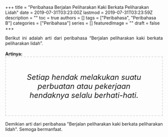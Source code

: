 +++
title = "Peribahasa Berjalan Peliharakan Kaki Berkata Peliharakan Lidah"
date = 2019-07-31T03:23:00Z
lastmod = 2019-07-31T03:23:59Z
description = ""
toc = true
authors = []
tags = ["Peribahasa", "Peribahasa B"]
categories = ["Peribahasa"]
series = []
featuredImage = ""
draft = false
+++

<div dir="ltr" style="text-align: left;" trbidi="on"><div style="text-align: justify;">Berikut ini adalah arti dari peribahasa “Berjalan peliharakan kaki berkata peliharakan lidah”.</div><br /><div style="text-align: justify;"><b>Artinya:</b></div><div style="border: 2px dashed #ddd; font-size: 24px; height: auto; margin: 0 auto; padding: 50px; text-align: center; width: auto;"><i>Setiap hendak melakukan suatu perbuatan atau pekerjaan hendaknya selalu berhati-hati.</i></div><div style="text-align: justify;"><br /></div><div style="text-align: justify;">Demikian arti dari peribahasa "Berjalan peliharakan kaki berkata peliharakan lidah". Semoga bermanfaat.</div></div>
